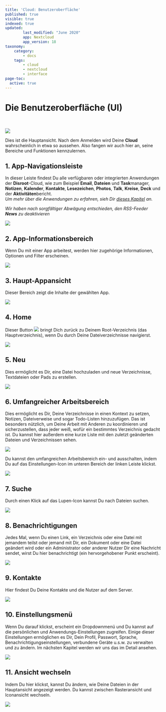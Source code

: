 ```yaml
---
title: 'Cloud: Benutzeroberfläche'
published: true
visible: true
indexed: true
updated:
        last_modified: "June 2020"
        app: Nextcloud
        app_version: 18
taxonomy:
    category:
        - docs
    tags:
        - cloud
        - nextcloud
        - interface
page-toc:
  active: true
---
```


# Die Benutzeroberfläche (UI)

<br>

![](de/main.png)

Dies ist die Hauptansicht. Nach dem Anmelden wird Deine **Cloud** wahrscheinlich in etwa so aussehen. Also fangen wir auch hier an, seine Bereiche und Funktionen kennzulernen.

## 1. App-Navigationsleiste
In dieser Leiste findest Du alle verfügbaren oder integrierten Anwendungen der **Disroot**-Cloud, wie zum Beispiel **Email**, **Dateien** und **Task**manager, **Notizen**, **Kalender**, **Kontakte**, **Lesezeichen**, **Photos**, **Talk**, **Kreise**, **Deck** und der **Aktivitäten**bericht.<br> *Um mehr über die Anwendungen zu erfahren, sieh Dir [dieses Kapitel](/tutorials/cloud/apps) an.*

*Wir haben nach sorgfältiger Abwägung entschieden, den RSS-Feeder **News** zu deaktivieren*

  ![](de/app_bar.gif)

## 2. App-Informationsbereich
Wenn Du mit einer App arbeitest, werden hier zugehörige Informationen, Optionen und Filter erscheinen.

  ![](de/app_info.gif)

## 3. Haupt-Appansicht
Dieser Bereich zeigt die Inhalte der gewählten App.

  ![](de/app_view.png)

## 4. Home
Dieser Button ![](de/nav_button.png) bringt Dich zurück zu Deinem Root-Verzeichnis (das Hauptverzeichnis), wenn Du durch Deine Dateiverzeichnisse navigierst.

  ![](de/nav_button.gif)

## 5. Neu
Dies ermöglicht es Dir, eine Datei hochzuladen und neue Verzeichnisse, Textdateien oder Pads zu erstellen.

  ![](de/new_button.gif)

## 6. Umfangreicher Arbeitsbereich
Dies ermöglicht es Dir, Deine Verzeichnisse in einen Kontext zu setzen, Notizen, Dateiverweise und sogar Todo-Listen hinzuzufügen. Das ist besonders nützlich, um Deine Arbeit mit Anderen zu koordinieren und sicherzustellen, dass jeder weiß, wofür ein bestimmtes Verzeichnis gedacht ist. Du kannst hier außerdem eine kurze Liste mit den zuletzt geänderten Dateien und Verzeichnissen sehen.

  ![](de/workspace.gif)

Du kannst den umfangreichen Arbeitsbereich ein- und ausschalten, indem Du auf das Einstellungen-Icon im unteren Bereich der linken Leiste klickst.

  ![](de/workspace_set.gif)

## 7. Suche
Durch einen Klick auf das Lupen-Icon kannst Du nach Dateien suchen.

  ![](de/search.gif)

## 8. Benachrichtigungen
Jedes Mal, wenn Du einen Link, ein Verzeichnis oder eine Datei mit jemandem teilst oder jemand mit Dir, ein Dokument oder eine Datei geändert wird oder ein Administrator oder anderer Nutzer Dir eine Nachricht sendet, wirst Du hier benachrichtigt (ein hervorgehobener Punkt erscheint).

  ![](de/notification.png)

## 9. Kontakte
Hier findest Du Deine Kontakte und die Nutzer auf dem Server.

  ![](de/contacts.png)

## 10. Einstellungsmenü
Wenn Du darauf klickst, erscheint ein Dropdownmenü und Du kannst auf die persönlichen und Anwendungs-Einstellungen zugreifen. Einige dieser Einstellungen ermöglichen es Dir, Dein Profil, Passwort, Sprache, Benachrichtigungseinstellungen, verbundene Geräte u.s.w. zu verwalten und zu ändern. Im nächsten Kapitel werden wir uns das im Detail ansehen.

  ![](de/settings.gif)

## 11. Ansicht wechseln
Indem Du hier klickst, kannst Du ändern, wie Deine Dateien in der Hauptansicht angezeigt werden. Du kannst zwischen Rasteransicht und Iconansicht wechseln.

  ![](de/view.gif)
